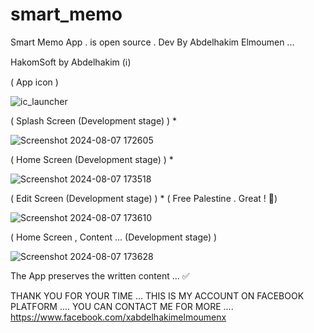 # smart_memo 

Smart Memo App . is open source .
Dev By Abdelhakim Elmoumen  ...

HakomSoft by Abdelhakim (ℹ️)

( App icon )

![ic_launcher](https://github.com/user-attachments/assets/663d0b18-1e54-4250-9a40-6c6e4b509907) 


( Splash Screen (Development stage) ) *


![Screenshot 2024-08-07 172605](https://github.com/user-attachments/assets/c6f97bdb-4f75-4f72-9e86-03defd0aa9e2)


( Home Screen (Development stage) ) *


![Screenshot 2024-08-07 173518](https://github.com/user-attachments/assets/e411a023-18c3-4fe5-a054-6e67347ca4c5)


(  Edit Screen (Development stage) ) * ( Free Palestine . Great ! 🩷)


![Screenshot 2024-08-07 173610](https://github.com/user-attachments/assets/429ebd46-366b-45a9-bf06-497e59235820)


(  Home Screen , Content ... (Development stage) ) 


![Screenshot 2024-08-07 173628](https://github.com/user-attachments/assets/66af8dfa-4ab6-4e5c-8f43-122d8d79b65c)



The App preserves the written content ... ✅



THANK YOU FOR YOUR TIME ...
THIS IS MY ACCOUNT ON FACEBOOK PLATFORM .... YOU CAN CONTACT ME FOR MORE ....
https://www.facebook.com/xabdelhakimelmoumenx


